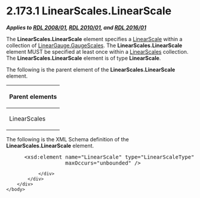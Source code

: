 <html dir="LTR" xmlns:mshelp="http://msdn.microsoft.com/mshelp" xmlns:ddue="http://ddue.schemas.microsoft.com/authoring/2003/5" xmlns:xlink="http://www.w3.org/1999/xlink" xmlns:tool="http://www.microsoft.com/tooltip">
    <head>
        <meta http-equiv="Content-Type" content="text/html; CHARSET=utf-8"></meta>
        <meta name="save" content="history"></meta>
        <title>2.173.1 LinearScales.LinearScale</title>
        <xml>
            <mshelp:toctitle title="2.173.1 LinearScales.LinearScale"></mshelp:toctitle>
            <mshelp:rltitle title="[MS-RDL]: LinearScales.LinearScale"></mshelp:rltitle>
            <mshelp:keyword index="A" term="2fb775cb-3018-4a83-bad8-00555368aac0"></mshelp:keyword>
            <mshelp:attr name="DCSext.ContentType" value="open specification"></mshelp:attr>
            <mshelp:attr name="AssetID" value="2fb775cb-3018-4a83-bad8-00555368aac0"></mshelp:attr>
            <mshelp:attr name="TopicType" value="kbRef"></mshelp:attr>
            <mshelp:attr name="DCSext.Title" value="[MS-RDL]: LinearScales.LinearScale" />
        </xml>
    </head>
    <body>
        <div id="header">
            <h1 class="heading">2.173.1 LinearScales.LinearScale</h1>
        </div>
        <div id="mainSection">
            <div id="mainBody">
                <div id="allHistory" class="saveHistory"></div>
                <div id="sectionSection0" class="section" name="collapseableSection">
                    

<p><b><i>Applies to </i></b><a href="1e855f94-4617-47e4-b89e-0856c6cb420f.md"><b><i>RDL 2008/01</i></b></a><b><i>,
</i></b><a href="3428e690-a348-4ec7-8a6a-8efb42d2cdee.md"><b><i>RDL 2010/01</i></b></a><b><i>,
and </i></b><a href="52ce3983-2bfc-4e72-9359-42aaf5fe4509.md"><b><i>RDL 2016/01</i></b></a></p>

<p>The <b>LinearScales.LinearScale</b> element specifies a <a href="744f8b40-7ad5-4652-94a1-76ae5df59389.md">LinearScale</a> within a collection
of <a href="fd2968e4-d68a-4a64-b99a-d6b3ad9a987b.md">LinearGauge.GaugeScales</a>.
The <b>LinearScales.LinearScale</b> element MUST be specified at least once
within a <a href="764e7510-7986-4d7c-97da-d2fc64c8d40e.md">LinearScales</a>
collection. The <b>LinearScales.LinearScale</b> element is of type <b>LinearScale</b>.</p>

<p>The following is the parent element of the <b>LinearScales.LinearScale</b>
element.</p>

<table>
 <thead>
  <tr>
   <th>
   <p>Parent elements</p>
   </th>
  </tr>
 </thead>
 <tr>
  <td>
  <p>LinearScales</p>
  </td>
 </tr>
</table>

<p>The following is the XML Schema definition of the <b>LinearScales.LinearScale</b>
element.</p>

<dl>
<dd>
<div><pre> &lt;xsd:element name=&quot;LinearScale&quot; type=&quot;LinearScaleType&quot; minOccurs=&quot;1&quot; 
              maxOccurs=&quot;unbounded&quot; /&gt;
</pre></div>
</dd></dl>


                </div>
            </div>
        </div>
    </body>
</html>